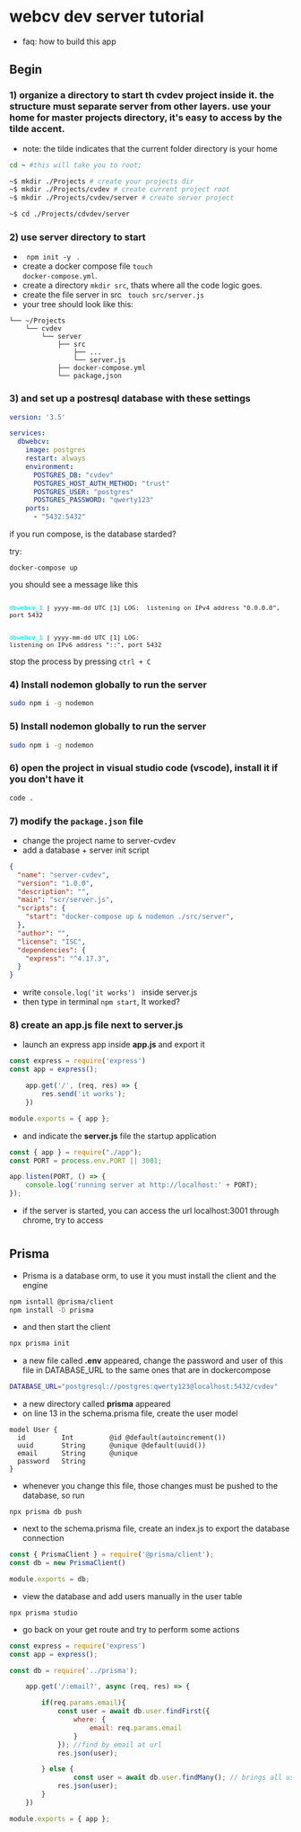 # webcv dev server tutorial

- faq: how to build this app

## Begin

### 1) organize a directory to start th cvdev project inside it. the structure must separate server from other layers. use your home for master projects directory, it's easy to access by the tilde accent.

- note: the tilde indicates that the current folder directory is your home

```bash
cd ~ #this will take you to root;

~$ mkdir ./Projects # create your projects dir
~$ mkdir ./Projects/cvdev # create current project root
~$ mkdir ./Projects/cvdev/server # create server project

~$ cd ./Projects/cdvdev/server
```

### 2) use server directory to start  
- <code> npm init -y </code> .
- create a docker compose file <code>touch docker-compose.yml</code>.
- create a directory <code>mkdir src</code>, thats where all the code logic goes.
- create the file server in src <code> touch src/server.js</code>
- your tree should look like this:

```
└── ~/Projects
    └── cvdev
        └── server
            ├── src
                ├── ...
                └── server.js    
            ├── docker-compose.yml
            └── package,json
```

### 3) and set up a postresql database with these settings

```yml
version: '3.5'

services:
  dbwebcv:
    image: postgres
    restart: always
    environment:
      POSTGRES_DB: "cvdev"
      POSTGRES_HOST_AUTH_METHOD: "trust"
      POSTGRES_USER: "postgres"
      POSTGRES_PASSWORD: "qwerty123"
    ports:
      - "5432:5432"
```


if you run compose, is the database starded?

try:
```
docker-compose up
```
you should see a message like this

<code style="font-size: 11px">
<b style="color: cyan">dbwebcv_1</b> | yyyy-mm-dd UTC [1] LOG:  listening on IPv4 address "0.0.0.0", port 5432

<b style="color: cyan">dbwebcv_1</b> | yyyy-mm-dd UTC [1] LOG:  listening on IPv6 address "::", port 5432
</code>

stop the process by pressing <code>ctrl + C</code>

### 4) Install nodemon globally to run the server

```bash
sudo npm i -g nodemon
```

### 5) Install nodemon globally to run the server

```bash
sudo npm i -g nodemon
```

### 6) open the project in visual studio code (vscode), install it if you don't have it
```bash
code .
```

### 7) modify the <code>package.json</code> file
 - change the project name to server-cvdev 
 - add a database + server init script

```json
{
  "name": "server-cvdev",
  "version": "1.0.0",
  "description": "",
  "main": "scr/server.js",
  "scripts": {
    "start": "docker-compose up & nodemon ./src/server",
  },
  "author": "",
  "license": "ISC",
  "dependencies": {
    "express": "^4.17.3",
  }
}
```

- write <code>console.log('it works') </code> inside server.js
- then type in terminal <code>npm start</code>, It worked?

### 8) create an app.js file next to server.js

- launch an express app inside <b>app.js</b> and export it

```js
const express = require('express')
const app = express();

    app.get('/', (req, res) => {
        res.send('it works');
    })

module.exports = { app };
```
- and indicate the <b>server.js</b> file the startup application

```js
const { app } = require("./app");
const PORT = process.env.PORT || 3001;

app.listen(PORT, () => {
    console.log('running server at http://localhost:' + PORT);
});
```
 - if the server is started, you can access the url localhost:3001 through chrome, try to access

 #
 ## Prisma

 - Prisma is a database orm, to use it you must install the client and the engine

 ```bash
npm isntall @prisma/client
npm install -D prisma
 ```

 - and then start the client


 ```bash
npx prisma init
 ```

- a new file called <b>.env</b> appeared, change the password and user of this file in DATABASE_URL to the same ones that are in dockercompose

```bash
DATABASE_URL="postgresql://postgres:qwerty123@localhost:5432/cvdev"
```

- a new directory called <b>prisma</b> appeared
- on line 13 in the schema.prisma file, create the user model

```prisma
model User {
  id         Int         @id @default(autoincrement())
  uuid       String      @unique @default(uuid())
  email      String      @unique
  password   String
}
```

- whenever you change this file, those changes must be pushed to the database, so run
```
npx prisma db push
```
- next to the schema.prisma file, create an index.js to export the database connection
```js
const { PrismaClient } = require('@prisma/client');
const db = new PrismaClient()

module.exports = db;
```

- view the database and add users manually in the user table
```
npx prisma studio
```
- go back on your get route and try to perform some actions

```js
const express = require('express')
const app = express();

const db = require('../prisma');

    app.get('/:email?', async (req, res) => {

        if(req.params.email){
            const user = await db.user.findFirst({
                where: {
                    email: req.params.email
                }
            }); //find by email at url
            res.json(user);

        } else {
                const user = await db.user.findMany(); // brings all users
            res.json(user);
        }
    })

module.exports = { app };
```

